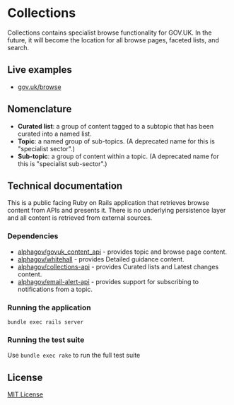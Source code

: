 # Collections

Collections contains specialist browse functionality for GOV.UK. In the future,
it will become the location for all browse pages, faceted lists, and search.

## Live examples

 - [gov.uk/browse](https://www.gov.uk/browse)

## Nomenclature

- **Curated list**: a group of content tagged to a subtopic that has been
  curated into a named list.
- **Topic**: a named group of sub-topics. (A deprecated name for this is "specialist sector".)
- **Sub-topic**: a group of content within a topic. (A deprecated name for this is
"specialist sub-sector".)

## Technical documentation

This is a public facing Ruby on Rails application that retrieves browse content from APIs
and presents it.
There is no underlying persistence layer and all content is
retrieved from external sources.

### Dependencies

- [alphagov/govuk_content_api](https://github.com/alphagov/govuk_content_api) -
  provides topic and browse page content.
- [alphagov/whitehall](https://github.com/alphagov/whitehall) -
  provides Detailed guidance content.
- [alphagov/collections-api](https://github.com/alphagov/collections-api) -
  provides Curated lists and Latest changes content.
- [alphagov/email-alert-api](https://github.com/alphagov/email-alert-api) -
  provides support for subscribing to notifications from a topic.

### Running the application

`bundle exec rails server`

### Running the test suite

Use `bundle exec rake` to run the full test suite

## License

[MIT License](LICENCE)
